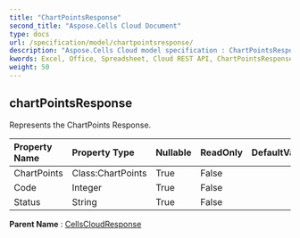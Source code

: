 ```yaml
---
title: "ChartPointsResponse"
second_title: "Aspose.Cells Cloud Document"
type: docs
url: /specification/model/chartpointsresponse/
description: "Aspose.Cells Cloud model specification : ChartPointsResponse. Effortlessly handle Excel and other spreadsheet documents with features like opening, generating, editing, splitting, merging, comparing, and converting."
kwords: Excel, Office, Spreadsheet, Cloud REST API, ChartPointsResponse
weight: 50
---
```


## **chartPointsResponse**

Represents the ChartPoints Response. 

| Property Name | Property Type | Nullable |  ReadOnly | DefaultValue | Description | 
| :- | :- | :- |:- |  :- | :- |
| ChartPoints | Class:ChartPoints | True |  False |  |  |  
| Code | Integer | True |  False |  |  |  
| Status | String | True |  False |  |  |  

**Parent Name** : [CellsCloudResponse](/specification/model/cellscloudresponse)

